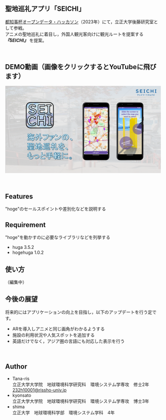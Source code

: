 ## 聖地巡礼アプリ「SEICHI」

[都知事杯オープンデータ・ハッカソン](https://odhackathon.metro.tokyo.lg.jp/)（2023年）にて，立正大学後藤研究室として参戦。  
アニメの聖地巡礼に着目し，外国人観光客向けに観光ルートを提案する ***『SEICHI』*** を提案。

<br />

## DEMO動画（画像をクリックするとYouTubeに飛びます）

[![DEMO動画](https://github.com/Tana-ris/Tokyo_AnimeTourism/blob/main/SEICHI.png)](https://youtu.be/i-fXMteILKQ)

<br />

## Features

"hoge"のセールスポイントや差別化などを説明する

## Requirement

"hoge"を動かすのに必要なライブラリなどを列挙する

* huga 3.5.2
* hogehuga 1.0.2

## 使い方

（編集中）

## 今後の展望
将来的にはアプリケーションの向上を目指し，以下のアップデートを行う定です。  

- ARを導入しアニメと同じ画角がわかるようする
- 施設の利用状況や人気スポットを追加する
- 英語だけでなく，アジア圏の言語にも対応した表示を行う

<br />

## Author

* Tana-ris  
  立正大学大学院　地球環境科学研究科　環境システム学専攻　修士2年  
          232h10001@rissho-univ.jp
* kyonsato  
  立正大学大学院　地球環境科学研究科　環境システム学専攻　博士3年
* shima  
  立正大学　地球環境科学部　環境システム学科　4年

<br />

